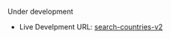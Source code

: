 Under development

- Live Develpment URL: [search-countries-v2](https://search-countries-v2.vercel.app)

